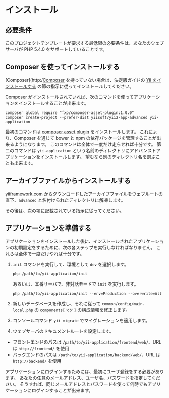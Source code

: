 インストール
============

## 必要条件

このプロジェクトテンプレートが要求する最低限の必要条件は、あなたのウェブサーバが PHP 5.4.0 をサポートしていることです。

## Composer を使ってインストールする

[Composer](http:/[Composer](http://getcomposer.org/) を持っていない場合は、決定版ガイドの [Yii をインストールする](https://github.com/yiisoft/yii2/blob/master/docs/guide-ja/start-installation.md#installing-via-composer) の節の指示に従ってインストールしてください。

Composer がインストールされていれば、次のコマンドを使ってアプリケーションをインストールすることが出来ます。

    composer global require "fxp/composer-asset-plugin:1.0.0"
    composer create-project --prefer-dist yiisoft/yii2-app-advanced yii-application

最初のコマンドは [composer asset plugin](https://github.com/francoispluchino/composer-asset-plugin/) をインストールします。
これにより、Composer を通じて bower と npm の依存パッケージを管理することが出来るようになります。
このコマンドは全体で一度だけ走らせれば十分です。
第二のコマンドは `yii-application` という名前のディレクトリにアドバンストアプリケーションをインストールします。
望むなら別のディレクトリ名を選ぶことも出来ます。


## アーカイブファイルからインストールする

[yiiframework.com](http://www.yiiframework.com/download/) からダウンロードしたアーカイブファイルをウェブルートの直下、`advanced` と名付けられたディレクトリに解凍します。

その後は、次の項に記載されている指示に従ってください。


## アプリケーションを準備する

アプリケーションをインストールした後に、インストールされたアプリケーションの初期設定をするために、次の各ステップを実行しなければなりません。
これらは全体で一度だけやれば十分です。

1. `init` コマンドを実行して、環境として `dev` を選択します。

    ```
    php /path/to/yii-application/init
    ```

    あるいは、本番サーバで、非対話モードで `init` を実行します。

    ```
    php /path/to/yii-application/init --env=Production --overwrite=All
    ```

2. 新しいデータベースを作成し、それに従って `common/config/main-local.php` の `components['db']` の構成情報を修正します。
3. コンソールコマンド `yii migrate` でマイグレーションを適用します。
4. ウェブサーバのドキュメントルートを設定します。

- フロントエンドのパスは `/path/to/yii-application/frontend/web/`、URL は `http://frontend/` を使用
- バックエンドのパスは `/path/to/yii-application/backend/web/`、URL は `http://backend/` を使用

アプリケーションにログインするためには、最初にユーザ登録をする必要があります。
あなたの任意のメールアドレス、ユーザ名、パスワードを指定してください。
そうすれば、同じメールアドレスとパスワードを使って何時でもアプリケーションにログインすることが出来ます。
